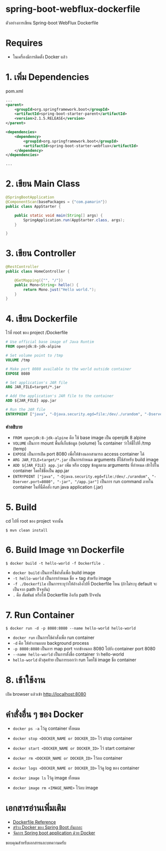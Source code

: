 # spring-boot-webflux-dockerfile 
ตัวอย่างการเขียน Spring-boot WebFlux Dockerfile 

# Requires 

- ในเครื่องมีการติดตั้ง Docker แล้ว  

# 1. เพิ่ม Dependencies

pom.xml 
``` xml
...
<parent>
    <groupId>org.springframework.boot</groupId>
    <artifactId>spring-boot-starter-parent</artifactId>
    <version>2.1.5.RELEASE</version>
</parent>

<dependencies>
    <dependency>
        <groupId>org.springframework.boot</groupId>
        <artifactId>spring-boot-starter-webflux</artifactId>
    </dependency>
</dependencies>

...
```

# 2. เขียน Main Class 

``` java
@SpringBootApplication
@ComponentScan(basePackages = {"com.pamarin"}) 
public class AppStarter {

    public static void main(String[] args) {
        SpringApplication.run(AppStarter.class, args);
    }

}
```

# 3. เขียน Controller
``` java
@RestController
public class HomeController {

    @GetMapping({"", "/"})
    public Mono<String> hello() {
        return Mono.just("Hello world.");
    }
}
```
# 4. เขียน Dockerfile 
ไว้ที่ root ของ project /Dockerfile 
```dockerfile 
# Use official base image of Java Runtim
FROM openjdk:8-jdk-alpine

# Set volume point to /tmp
VOLUME /tmp

# Make port 8080 available to the world outside container
EXPOSE 8080

# Set application's JAR file
ARG JAR_FILE=target/*.jar

# Add the application's JAR file to the container
ADD ${JAR_FILE} app.jar

# Run the JAR file
ENTRYPOINT ["java", "-Djava.security.egd=file:/dev/./urandom", "-Dserver.port=8080", "-jar", "/app.jar"]
```

### คำอธิบาย
- `FROM openjdk:8-jdk-alpine` คือ ใช้ base image เป็น openjdk 8 alpine  
- `VOLUME` เป็นการ mount พื้นที่เก็บข้อมูล (volume) ใน container ว่าให้ชี้ไปที่ /tmp (temp)
- `EXPOSE` เป็นการเปิด port 8080 เพื่อให้ข้างนอกสามารถ access container ได้ 
- `ARG JAR_FILE=target/*.jar` เป็นการกำหนด arguments ที่ใช้สำหรับ build image 
- `ADD ${JAR_FILE} app.jar` เพิ่ม หรือ copy ข้อมูลตาม arguments ที่กำหนด เข้าไปใน container โดยใช้ชื่อเป็น app.jar  
- `ENTRYPOINT ["java", "-Djava.security.egd=file:/dev/./urandom", "-Dserver.port=8080", "-jar", "/app.jar"]` เป็นการ run command ภายใน container ในที่นี้คือสั่ง run java application (.jar)  

# 5. Build
cd ไปที่ root ของ project จากนั้น  
``` shell 
$ mvn clean install
```

# 6. Build Image จาก Dockerfile  
``` shell 
$ docker build -t hello-world -f Dockerfile .
```
- `docker build` เป็นการใช้คำสั่งเพื่อ build image 
- `-t hello-world` เป็นการกำหนด ชื่อ + tag สำหรับ image
- `-f ./Dockerfile` เป็นการระบุว่าให้อ้างอิงไปที่ Dockerfile ไหน  (ถ้าไม่ระบุ default จะเป็นจาก path ปัจจุบัน)  
- `.` คือ สัมพันธ์ หรือให้ Dockerfile อิงกับ path ปัจจบัน  

# 7. Run Container 
``` shell
$ docker run -d -p 8080:8080 --name hello-world hello-world 
```
- `docker run` เป็นการใช้คำสั่งเพื่อ run container  
- `-d` คือ ให้ทำงานแบบ background process 
- `-p 8080:8080` เป็นการ map port จากข้างนอก 8080 ไปยัง container port 8080 
- `--name hello-world` เป็นการตั้งชื่อ container ว่า hello-world 
- `hello-world` ตัวสุดท้าย เป็นการบอกว่า run โดยใช้ image ชื่อ container  

# 8. เข้าใช้งาน

เปิด browser แล้วเข้า [http://localhost:8080](http://localhost:8080)

# คำสั่งอื่น ๆ ของ Docker  

- `docker ps -a` ไว้ดู container ทั้งหมด
- `docker stop <DOCKER_NAME or DOCKER_ID>` ไว้ stop container 
- `docker start <DOCKER_NAME or DOCKER_ID>` ไว้ start container 
- `docker rm <DOCKER_NAME or DOCKER_ID>` ไว้ลบ container 
- `docker logs <DOCKER_NAME or DOCKER_ID>` ไว้ดู log ของ container  
  
- `docker image ls` ไว้ดู image ทั้งหมด 
- `docker image rm <IMAGE_NAME>` ไว้ลบ image

# เอกสารอ่านเพิ่มเติม
- [Dockerfile Reference](https://docs.docker.com/engine/reference/builder/)  
- [สร้าง Docker ของ Spring Boot กันเถอะ](https://medium.com/@phayao/%E0%B8%AA%E0%B8%A3%E0%B9%89%E0%B8%B2%E0%B8%87-docker-%E0%B8%82%E0%B8%AD%E0%B8%87-spring-boot-%E0%B8%81%E0%B8%B1%E0%B8%99%E0%B9%80%E0%B8%96%E0%B8%AD%E0%B8%B0-2a36adc7a0ba)
- [จัดการ Spring boot application ด้วย Docker](http://www.somkiat.cc/docker-with-spring-boot/)  

ขอบคุณสำหรับเอกสารและบทความครับ  
